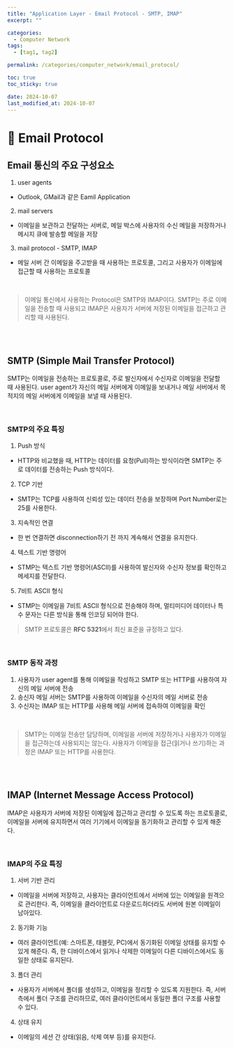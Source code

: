 ```yaml
---
title: "Application Layer - Email Protocol - SMTP, IMAP"
excerpt: ""

categories:
  - Computer Network
tags:
  - [tag1, tag2]

permalink: /categories/computer_network/email_protocol/

toc: true
toc_sticky: true

date: 2024-10-07
last_modified_at: 2024-10-07
---
```


# 🦥 Email Protocol
## Email 통신의 주요 구성요소
1. user agents
  - Outlook, GMail과 같은 Eamil Application
2. mail servers
  - 이메일을 보관하고 전달하는 서버로, 메일 박스에 사용자의 수신 메일을 저장하거나 메시지 큐에 발송할 메일을 저장
3. mail protocol - SMTP, IMAP
  - 메일 서버 간 이메일을 주고받을 때 사용하는 프로토콜, 그리고 사용자가 이메일에 접근할 때 사용하는 프로토콜

<br>

> 이메일 통신에서 사용하는 Protocol은 SMTP와 IMAP이다. SMTP는 주로 이메일을 전송할 때 사용되고 IMAP은 사용자가 서버에 저장된 이메일을 접근하고 관리할 때 사용된다.

<br><br>

## SMTP (Simple Mail Transfer Protocol)
SMTP는 이메일을 전송하는 프로토콜로, 주로 발신자에서 수신자로 이메일을 전달할 때 사용된다. user agent가 자신의 메일 서버에게 이메일을 보내거나 메일 서버에서 목적지의 메일 서버에게 이메일을 보낼 때 사용된다.

<br>

### SMTP의 주요 특징 
1. Push 방식
  - HTTP와 비교했을 때, HTTP는 데이터를 요청(Pull)하는 방식이라면 SMTP는 주로 데이터를 전송하는 Push 방식이다.
2. TCP 기반
  - SMTP는 TCP를 사용하여 신뢰성 있는 데이터 전송을 보장하며 Port Number로는 25를 사용한다.
3. 지속적인 연결
  - 한 번 연결하면 disconnection하기 전 까지 계속해서 연결을 유지한다.
4. 텍스트 기반 명령어
  - STMP는 텍스트 기반 명령어(ASCII)를 사용하여 발신자와 수신자 정보를 확인하고 메세지를 전달한다.
5. 7비트 ASCII 형식
  - STMP는 이메일을 7비트 ASCII 형식으로 전송해야 하며, 멀티미디어 데이터나 특수 문자는 다른 방식을 통해 인코딩 되어야 한다.

> SMTP 프로토콜은 **RFC 5321**에서 최신 표준을 규정하고 있다.

<br>

### SMTP 동작 과정
1. 사용자가 user agent를 통해 이메일을 작성하고 SMTP 또는 HTTP를 사용하여 자신의 메일 서버에 전송
2. 송신자 메일 서버는 SMTP를 사용하여 이메일을 수신자의 메일 서버로 전송
3. 수신자는 IMAP 또는 HTTP를 사용해 메일 서버에 접속하여 이메일을 확인

<br>

> SMTP는 이메일 전송만 담당하며, 이메일을 서버에 저장하거나 사용자가 이메일을 접근하는데 사용되지는 않는다. 사용자가 이메일을 접근(읽거나 쓰기)하는 과정은 IMAP 또는 HTTP를 사용한다.

<br><br>

## IMAP (Internet Message Access Protocol)
IMAP은 사용자가 서버에 저장된 이메일에 접근하고 관리할 수 있도록 하는 프로토콜로, 이메일을 서버에 유지하면서 여러 기기에서 이메일을 동기화하고 관리할 수 있게 해준다.

<br>

### IMAP의 주요 특징
1. 서버 기반 관리
  - 이메일을 서버에 저장하고, 사용자는 클라이언트에서 서버에 있는 이메일을 원격으로 관리한다. 즉, 이메일을 클라이언트로 다운로드하더라도 서버에 원본 이메일이 남아있다.
2. 동기화 기능
  - 여러 클라이언트(예: 스마트폰, 태블릿, PC)에서 동기화된 이메일 상태를 유지할 수 있게 해준다. 즉, 한 디바이스에서 읽거나 삭제한 이메일이 다른 디바이스에서도 동일한 상태로 유지된다.
3. 폴더 관리
  - 사용자가 서버에서 폴더를 생성하고, 이메일을 정리할 수 있도록 지원한다. 즉, 서버 측에서 폴더 구조를 관리하므로, 여러 클라이언트에서 동일한 폴더 구조를 사용할 수 있다.
4. 상태 유지
  - 이메일의 세션 간 상태(읽음, 삭제 여부 등)를 유지한다.
